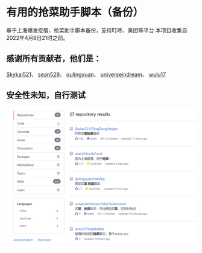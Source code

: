 # 有用的抢菜助手脚本（备份）
基于上海爆发疫情，抢菜助手脚本备份，支持叮咚、美团等平台
本项目收集自2022年4月8日21时之前。

## 感谢所有贡献者，他们是：
[Skykai521](https://github.com/Skykai521)、
[sean529](https://github.com/sean529)、
[qulingyuan](https://github.com/qulingyuan)、
[universeindream](https://github.com/universeindream)、
[wulu17](https://github.com/wulu17)

## 安全性未知，自行测试

![img](https://raw.githubusercontent.com/CnHack3r/useful-qiangcai-backup/main/pic/qiangcai.png)
